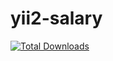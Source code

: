# yii2-salary

[![Total Downloads](https://img.shields.io/packagist/dt/sorokinmedia/yii2-salary.svg)](https://packagist.org/packages/sorokinmedia/yii2-salary)

